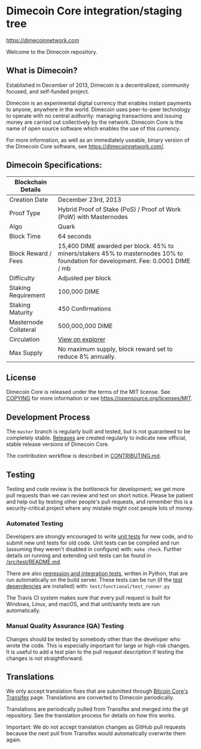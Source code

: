 Dimecoin Core integration/staging tree
=====================================

https://dimecoinnetwork.com

Welcome to the Dimecoin repository.  

What is Dimecoin?
----------------

Established in December of 2013, Dimecoin is a decentralized, community focused, and self-funded project. 

Dimecoin is an experimental digital currency that enables instant payments to
anyone, anywhere in the world. Dimecoin uses peer-to-peer technology to operate
with no central authority: managing transactions and issuing money are carried
out collectively by the network. Dimecoin Core is the name of open source
software which enables the use of this currency.

For more information, as well as an immediately useable, binary version of
the Dimecoin Core software, see https://dimecoinnetwork.com/.

Dimecoin Specifications:
-------

| Blockchain Details    |                   |
------------------------|--------------------
Creation Date           | December 23rd, 2013
Proof Type              | Hybrid Proof of Stake (PoS) / Proof of Work (PoW) with Masternodes 
Algo                    | Quark
Block Time              | 64 seconds
Block Reward / Fees     | 15,400 DIME awarded per block. 45% to miners/stakers 45% to masternodes 10% to foundation for development. Fee: 0.0001 DIME / mb
Difficulty              | Adjusted per block
Staking Requirement     | 100,000 DIME
Staking Maturity        | 450 Confirmations
Masternode Collateral   | 500,000,000 DIME
Circulation             | [View on explorer](https://chainz.cryptoid.info/dime/)
Max Supply              | No maximum supply, block reward set to reduce 8% annually. 


License
-------

Dimecoin Core is released under the terms of the MIT license. See [COPYING](COPYING) for more
information or see https://opensource.org/licenses/MIT.

Development Process
-------------------

The `master` branch is regularly built and tested, but is not guaranteed to be
completely stable. [Releases](https://github.com/dime-coin/dimecoin/releases) are created
regularly to indicate new official, stable release versions of Dimecoin Core.

The contribution workflow is described in [CONTRIBUTING.md](CONTRIBUTING.md).

Testing
-------

Testing and code review is the bottleneck for development; we get more pull
requests than we can review and test on short notice. Please be patient and help out by testing
other people's pull requests, and remember this is a security-critical project where any mistake might cost people
lots of money.

### Automated Testing

Developers are strongly encouraged to write [unit tests](src/test/README.md) for new code, and to
submit new unit tests for old code. Unit tests can be compiled and run
(assuming they weren't disabled in configure) with: `make check`. Further details on running
and extending unit tests can be found in [/src/test/README.md](/src/test/README.md).

There are also [regression and integration tests](/test), written
in Python, that are run automatically on the build server.
These tests can be run (if the [test dependencies](/test) are installed) with: `test/functional/test_runner.py`

The Travis CI system makes sure that every pull request is built for Windows, Linux, and macOS, and that unit/sanity tests are run automatically.

### Manual Quality Assurance (QA) Testing

Changes should be tested by somebody other than the developer who wrote the
code. This is especially important for large or high-risk changes. It is useful
to add a test plan to the pull request description if testing the changes is
not straightforward.

Translations
------------
We only accept translation fixes that are submitted through [Bitcoin Core's Transifex](https://www.transifex.com/projects/p/bitcoin/) page. Translations are converted to Dimecoin periodically.

Translations are periodically pulled from Transifex and merged into the git repository. See the translation process for details on how this works.

Important: We do not accept translation changes as GitHub pull requests because the next pull from Transifex would automatically overwrite them again.
